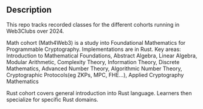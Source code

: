 ## Description
This repo tracks recorded classes for the different cohorts running in Web3Clubs over 2024.

Math cohort (Math4Web3) is a study into Foundational Mathematics for Programmable Cryptography. Implementations are in Rust.
Key areas: Introduction to Mathematical Foundations, Abstract Algebra, Linear Algebra, Modular Arithmetic, Complexity Theory, Information Theory, Discrete Mathematics, Advanced Number Theory, Algorithmic Number Theory, Cryptographic Protocols(eg ZKPs, MPC, FHE…), Applied Cryptography Mathematics

Rust cohort covers general introduction into Rust language. Learners then specialize for specific Rust domains.
